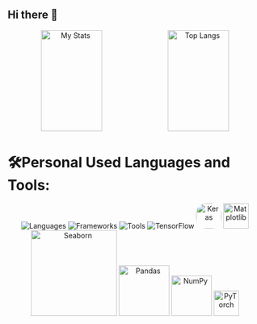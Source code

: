 ## Hi there 👋
<div align="center">
  <img alt="My Stats" width="49%"  height="200px" src="https://github-readme-stats.vercel.app/api?username=alibelhrak">
  <img alt="Top Langs" width="49%"  height="200px" src="https://github-readme-stats.vercel.app/api/top-langs/?username=alibelhrak&layout=compact">
</div>



# 🛠Personal Used Languages and Tools:

<div align="center">
  <img src="https://skillicons.dev/icons?i=html,css,javascript,typescript,python,java,c,php" alt="Languages" />
  <img src="https://skillicons.dev/icons?i=react,angular,express" alt="Frameworks" />
  <img src="https://skillicons.dev/icons?i=intellij,git,github,bootstrap,mysql,mongodb,nodejs" alt="Tools" />
  <!-- TensorFlow & Keras -->
  <img src="https://skillicons.dev/icons?i=tensorflow" alt="TensorFlow" />
  <img src="https://upload.wikimedia.org/wikipedia/commons/a/ae/Keras_logo.svg" alt="Keras" width="50" style="border-radius: 20px;" />
  
  <!-- Matplotlib & Seaborn -->
  <img src="https://upload.wikimedia.org/wikipedia/commons/8/84/Matplotlib_icon.svg" alt="Matplotlib" width="50" />
  <img src="https://seaborn.pydata.org/_static/logo-wide-lightbg.svg" alt="Seaborn" width="170" />
  
  <!-- Pandas -->
  <img src="https://upload.wikimedia.org/wikipedia/commons/e/ed/Pandas_logo.svg" alt="Pandas" width="100" />
  <img src="https://upload.wikimedia.org/wikipedia/commons/3/31/NumPy_logo_2020.svg" alt="NumPy" width="80" />
  
  <!-- PyTorch -->
  <img src="https://upload.wikimedia.org/wikipedia/commons/1/10/PyTorch_logo_icon.svg" alt="PyTorch" width="50" />
  
  
  
</div>

<!--
**nightitachi/nightitachi** is a ✨ _special_ ✨ repository because its `README.md` (this file) appears on your GitHub profile.

Here are some ideas to get you started:

- 🔭 I’m currently working on ...
- 🌱 I’m currently learning ...
- 👯 I’m looking to collaborate on ...
- 🤔 I’m looking for help with ...
- 💬 Ask me about ...
- 📫 How to reach me: ...
- 😄 Pronouns: ...
- ⚡ Fun fact: ...
-->
